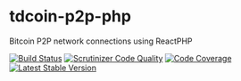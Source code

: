 # tdcoin-p2p-php
Bitcoin P2P network connections using ReactPHP

[![Build Status](https://travis-ci.org/Bit-Wasp/bitcoin-p2p-php.svg?branch=master)](https://travis-ci.org/Bit-Wasp/bitcoin-p2p-php)
[![Scrutinizer Code Quality](https://scrutinizer-ci.com/g/Bit-Wasp/bitcoin-p2p-php/badges/quality-score.png?b=master)](https://scrutinizer-ci.com/g/Bit-Wasp/bitcoin-p2p-php/?branch=master)
[![Code Coverage](https://scrutinizer-ci.com/g/Bit-Wasp/bitcoin-p2p-php/badges/coverage.png?b=master)](https://scrutinizer-ci.com/g/Bit-Wasp/bitcoin-p2p-php/?branch=master)
[![Latest Stable Version](https://poser.pugx.org/bitwasp/bitcoin-p2p/v/stable.png)](https://packagist.org/packages/bitwasp/bitcoin-p2p)
